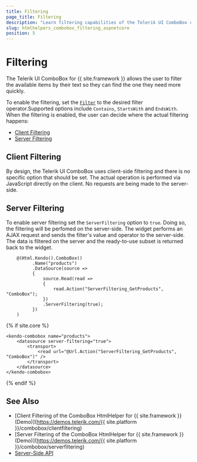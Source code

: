 ```yaml
---
title: Filtering
page_title: Filtering
description: "Learn filtering capabilities of the Telerik UI ComboBox component for {{ site.framework }}."
slug: htmlhelpers_combobox_filtering_aspnetcore
position: 5
---
```


# Filtering

The Telerik UI ComboBox for {{ site.framework }} allows the user to filter the available items by their text so they can find the one they need more quickly.

To enable the filtering, set the [`Filter`](https://docs.telerik.com/aspnet-core/api/Kendo.Mvc.UI/FilterType) to the desired filter operator.Supported options include `Contains`, `StartsWith` and `EndsWith`. When the filtering is enabled, the user can decide where the actual filtering happens:

* [Client Filtering](#client-filtering)
* [Server Filtering](#server-filtering)

## Client Filtering 

By design, the Telerik UI ComboBox uses client-side filtering and there is no specific option that should be set. The actual operation is performed via JavaScript directly on the client. No requests are being made to the server-side. 

## Server Filtering

To enable server filtering set the `ServerFiltering` option to `true`. Doing so, the filtering will be perfomed on the server-side. The widget performs an AJAX request and sends the filter's value and operator to the server-side. The data is filtered on the server and the ready-to-use subset is returned back to the widget.

```HtmlHelper
    @(Html.Kendo().ComboBox()
          .Name("products")
          .DataSource(source =>
          {
              source.Read(read =>
              {
                  read.Action("ServerFiltering_GetProducts", "ComboBox");
              })
              .ServerFiltering(true);
          })
    )
```
{% if site.core %}
```TagHelper
<kendo-combobox name="products">
    <datasource server-filtering="true">
        <transport>
            <read url="@Url.Action("ServerFiltering_GetProducts", "ComboBox")" />
        </transport>
    </datasource>
</kendo-combobox>
```
{% endif %}

## See Also

* [Client Filtering of the ComboBox HtmlHelper for {{ site.framework }} (Demo)](https://demos.telerik.com/{{ site.platform }}/combobox/clientfiltering)
* [Server Filtering of the ComboBox HtmlHelper for {{ site.framework }} (Demo)](https://demos.telerik.com/{{ site.platform }}/combobox/serverfiltering)
* [Server-Side API](/api/combobox)
